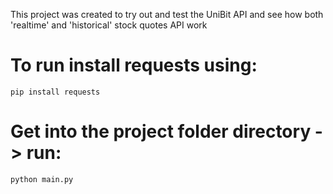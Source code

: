 This project was created to try out and test the UniBit API and see how both 'realtime' and 'historical' stock quotes API work
# To run install requests using:
`pip install requests`
# Get into the project folder directory -> run:
`python main.py`